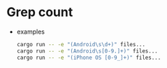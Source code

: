 # Grep count

* examples

  ```bash
  cargo run -- -e "(Android\s\d+)" files...
  cargo run -- -e "(Android\s[0-9.]+)" files...
  cargo run -- -e "(iPhone OS [0-9_]+)" files...
  ```
